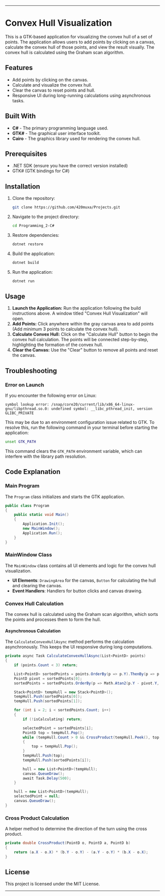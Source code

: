 
---

# Convex Hull Visualization

This is a GTK-based application for visualizing the convex hull of a set of points. The application allows users to add points by clicking on a canvas, calculate the convex hull of those points, and view the result visually. The convex hull is calculated using the Graham scan algorithm.

## Features

- Add points by clicking on the canvas.
- Calculate and visualize the convex hull.
- Clear the canvas to reset points and hull.
- Responsive UI during long-running calculations using asynchronous tasks.

## Built With

- **C#** - The primary programming language used.
- **GTK#** - The graphical user interface toolkit.
- **Cairo** - The graphics library used for rendering the convex hull.

## Prerequisites

- .NET SDK (ensure you have the correct version installed)
- GTK# (GTK bindings for C#)

## Installation

1. Clone the repository:
    ```bash
    git clone https://github.com/420muxa/Projects.git
    ```
2. Navigate to the project directory:
    ```bash
    cd Programming_2-C#
    ```
3. Restore dependencies:
    ```bash
    dotnet restore
    ```
4. Build the application:
    ```bash
    dotnet build
    ```
5. Run the application:
    ```bash
    dotnet run
    ```

## Usage

1. **Launch the Application:** Run the application following the build instructions above. A window titled "Convex Hull Visualization" will open.
2. **Add Points:** Click anywhere within the gray canvas area to add points (Add minimum 3 points to calculate the convex hull).
3. **Calculate Convex Hull:** Click on the "Calculate Hull" button to begin the convex hull calculation. The points will be connected step-by-step, highlighting the formation of the convex hull.
4. **Clear the Canvas:** Use the "Clear" button to remove all points and reset the canvas.


## Troubleshooting

### Error on Launch

If you encounter the following error on Linux:

```
symbol lookup error: /snap/core20/current/lib/x86_64-linux-gnu/libpthread.so.0: undefined symbol: __libc_pthread_init, version GLIBC_PRIVATE
```

This may be due to an environment configuration issue related to GTK. To resolve this, run the following command in your terminal before starting the application:

```bash
unset GTK_PATH
```

This command clears the `GTK_PATH` environment variable, which can interfere with the library path resolution.

## Code Explanation


### Main Program

The `Program` class initializes and starts the GTK application.

```csharp
public class Program
{
    public static void Main()
    {
        Application.Init();
        new MainWindow();
        Application.Run();
    }
}
```

### MainWindow Class

The `MainWindow` class contains all UI elements and logic for the convex hull visualization.

- **UI Elements**: `DrawingArea` for the canvas, `Button` for calculating the hull and clearing the canvas.
- **Event Handlers**: Handlers for button clicks and canvas drawing.

### Convex Hull Calculation

The convex hull is calculated using the Graham scan algorithm, which sorts the points and processes them to form the hull.

#### Asynchronous Calculation

The `CalculateConvexHullAsync` method performs the calculation asynchronously. This keeps the UI responsive during long computations.

```csharp
private async Task CalculateConvexHullAsync(List<PointD> points)
{
    if (points.Count < 3) return;

    List<PointD> sortedPoints = points.OrderBy(p => p.Y).ThenBy(p => p.X).ToList();
    PointD pivot = sortedPoints[0];
    sortedPoints = sortedPoints.OrderBy(p => Math.Atan2(p.Y - pivot.Y, p.X - pivot.X)).ToList();

    Stack<PointD> tempHull = new Stack<PointD>();
    tempHull.Push(sortedPoints[0]);
    tempHull.Push(sortedPoints[1]);

    for (int i = 2; i < sortedPoints.Count; i++)
    {
        if (!isCalculating) return;

        selectedPoint = sortedPoints[i];
        PointD top = tempHull.Pop();
        while (tempHull.Count > 0 && CrossProduct(tempHull.Peek(), top, sortedPoints[i]) <= 0)
        {
            top = tempHull.Pop();
        }
        tempHull.Push(top);
        tempHull.Push(sortedPoints[i]);

        hull = new List<PointD>(tempHull);
        canvas.QueueDraw();
        await Task.Delay(500);
    }

    hull = new List<PointD>(tempHull);
    selectedPoint = null;
    canvas.QueueDraw();
}
```

### Cross Product Calculation

A helper method to determine the direction of the turn using the cross product.

```csharp
private double CrossProduct(PointD o, PointD a, PointD b)
{
    return (a.X - o.X) * (b.Y - o.Y) - (a.Y - o.Y) * (b.X - o.X);
}
```

## License

This project is licensed under the MIT License.

---
